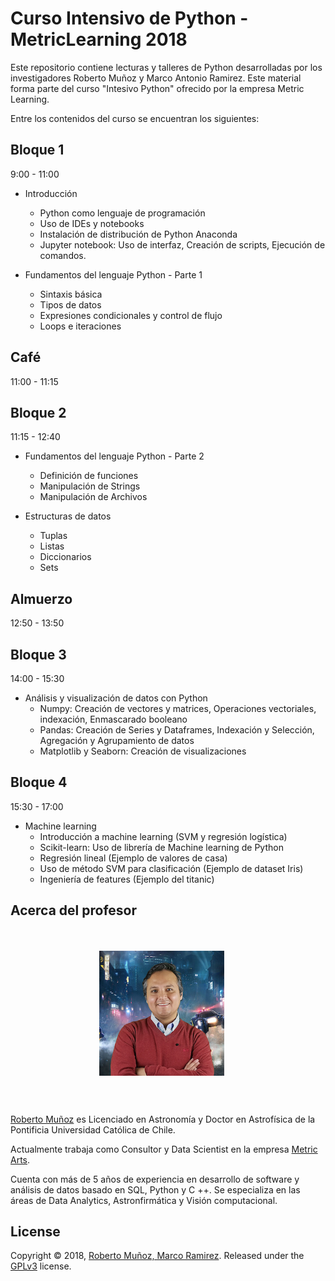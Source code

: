 # Curso Intensivo de Python - MetricLearning 2018

Este repositorio contiene lecturas y talleres de Python desarrolladas por los investigadores Roberto Muñoz y Marco Antonio Ramirez. Este material forma parte del curso "Intesivo Python" ofrecido por la empresa Metric Learning.

Entre los contenidos del curso se encuentran los siguientes:

## Bloque 1
9:00 - 11:00

- Introducción

	- Python como lenguaje de programación
	- Uso de IDEs y notebooks
	- Instalación de distribución de Python Anaconda
	- Jupyter notebook: Uso de interfaz, Creación de scripts, Ejecución de comandos.

- Fundamentos del lenguaje Python - Parte 1

	- Sintaxis básica
	- Tipos de datos
	- Expresiones condicionales y control de flujo
	- Loops e iteraciones

## Café
11:00 - 11:15
	
## Bloque 2
11:15 - 12:40

- Fundamentos del lenguaje Python - Parte 2

	- Definición de funciones
	- Manipulación de Strings
	- Manipulación de Archivos

- Estructuras de datos
	- Tuplas
	- Listas
	- Diccionarios
	- Sets

## Almuerzo
12:50 - 13:50

## Bloque 3
14:00 - 15:30

- Análisis y visualización de datos con Python
	- Numpy: Creación de vectores y matrices, Operaciones vectoriales, indexación, Enmascarado booleano
	- Pandas: Creación de Series y Dataframes, Indexación y Selección, Agregación y Agrupamiento de datos
	- Matplotlib y Seaborn: Creación de visualizaciones

## Bloque 4
15:30 - 17:00

- Machine learning
	- Introducción a machine learning (SVM y regresión logística)
	- Scikit-learn: Uso de librería de Machine learning de Python
	- Regresión lineal (Ejemplo de valores de casa)
	- Uso de método SVM para clasificación (Ejemplo de dataset Iris)
	- Ingeniería de features (Ejemplo del titanic)

## Acerca del profesor

<div style="overflow: hidden; padding: 20px;">

<p align="center">
	<img style="float: center; width:200px; margin:0 20px 10px 0;" src="images/perfil Roberto Munoz.jpg" width="300"/></div>
</p>

<p><a href="https://cl.linkedin.com/in/robertopmunoz">Roberto Muñoz</a> es Licenciado en Astronomía y Doctor en Astrofísica de la Pontificia Universidad Católica de Chile.</p>

<p>Actualmente trabaja como Consultor y Data Scientist en la empresa <a href="http://www.metricarts.com">Metric Arts</a>.</p>

<p>Cuenta con más de 5 años de experiencia en desarrollo de software y análisis de datos basado en SQL, Python y C ++. Se especializa en las áreas de Data Analytics, Astronfirmática y Visión computacional.</p>
</div>

## License

Copyright &copy; 2018, [Roberto Muñoz, Marco Ramirez](https://github.com/rpmunoz). Released under the [GPLv3](https://github.com/MetricLearning/intensivo_python/blob/master/LICENSE) license.
